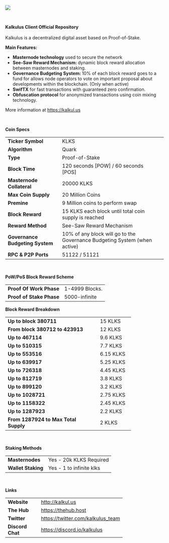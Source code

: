 <p><a href="http://www.kalkulus.trade/"><img style="display: block; margin-left: auto; margin-right: auto;" src="https://i.imgur.com/TDhrEOP.png" /></a></p>
<p style="text-align: center;">&nbsp;</p>
<p><strong>Kalkulus Client Official Repository</strong><br /><br /> Kalkulus is a decentralized digital asset based on Proof-of-Stake.</p>
<p><strong>Main Features:</strong></p>
<ul>
<li><strong>Masternode technology</strong> used to secure the network</li>
<li><strong>See-Saw Reward Mechanism: </strong>dynamic block reward allocation between masternodes and staking.</li>
<li><strong>Governance Budgeting System: </strong>10% of each block reward goes to a fund for allows node operators to vote on important proposal about developments within the blockchain. (Only when active)</li>
<li><strong>SwifTX</strong> for fast transactions with guaranteed zero confirmation.</li>
<li><strong>Obfuscation protocol</strong> for anonymized transactions using coin mixing technology.</li>
</ul>
<p>More information at <a href="https://kalkul.us" target="_blank" rel="noopener">https://kalkul.us</a></p>
<p>&nbsp;</p>
<p><strong>Coin Specs</strong></p>
<table>
<tbody>
<tr>
<td><strong>Ticker Symbol</strong></td>
<td>KLKS</td>
</tr>
<tr>
<td><strong>Algorithm</strong></td>
<td>Quark</td>
</tr>
<tr>
<td><strong>Type</strong></td>
<td>Proof-of-Stake</td>
</tr>
<tr>
<td><strong>Block Time</strong></td>
<td>120 seconds [POW] / 60 seconds [POS]</td>
<td>&nbsp;</td>
</tr>
<tr>
<td><strong>Masternode Collateral</strong></td>
<td>20000 KLKS</td>
</tr>
<tr>
<td><strong>Max Coin Supply</strong></td>
<td>20 Million Coins</td>
</tr>
<tr>
<td><strong>Premine</strong></td>
<td>9 Million coins to perform swap</td>
</tr>
<tr>
<td><strong>Block Reward</strong></td>
<td>15 KLKS each block until total coin supply is reached</td>
</tr>
<tr>
<td><strong>Reward Method</strong></td>
<td>See-Saw Reward Mechanism</td>
</tr>
<tr>
<td><strong>Governance Budgeting System</strong></td>
<td>10% of any block will go to the Governance Budgeting System (when active)</td>
</tr>
<tr>
<td><strong>RPC &amp; P2P Ports&nbsp;</strong></td>
<td>51122 / 51121</td>
</tr>
</tbody>
</table>
<p>&nbsp;</p>
<p><strong>PoW/PoS Block Reward Scheme</strong></p>
<table>
<tbody>
<tr>
<td><strong>Proof Of Work Phase</strong></td>
<td>1-4999 Blocks.</td>
</tr>
<tr>
<td><strong>Proof of Stake Phase</strong></td>
<td>5000-infinite</td>
</tr>
</tbody>
</table>
<p><strong>Block Reward Breakdown</strong></p>
<table style="width: 400px;">
<tbody>
<tr>
<td style="width: 295px;"><strong>Up to block 380711</strong></td>
<td style="width: 95px;">15 KLKS</td>
</tr>
<tr>
<td style="width: 295px;"><strong>From block 380712 to 423913</strong></td>
<td style="width: 95px;">12 KLKS</td>
</tr>
<tr>
<td style="width: 295px;"><strong>Up to 467114</strong></td>
<td style="width: 95px;">9.6 KLKS</td>
</tr>
<tr>
<td style="width: 295px;"><strong>Up to 510315</strong></td>
<td style="width: 95px;">7.7 KLKS</td>
</tr>
<tr>
<td style="width: 295px;"><strong>Up to 553516&nbsp;</strong></td>
<td style="width: 95px;">6.15 KLKS</td>
</tr>
<tr>
<td style="width: 295px;"><strong>Up to 639917&nbsp;</strong></td>
<td style="width: 95px;">5.25 KLKS</td>
</tr>
<tr>
<td style="width: 295px;"><strong>Up to 726318&nbsp;</strong></td>
<td style="width: 95px;">4.45 KLKS</td>
</tr>
<tr>
<td style="width: 295px;"><strong>Up to 812719&nbsp;</strong></td>
<td style="width: 95px;">3.8 KLKS</td>
</tr>
<tr>
<td style="width: 295px;"><strong>Up to 899120&nbsp;</strong></td>
<td style="width: 95px;">3.2 KLKS</td>
</tr>
<tr>
<td style="width: 295px;"><strong>Up to 1028721</strong></td>
<td style="width: 95px;">2.75 KLKS</td>
</tr>
<tr>
<td style="width: 295px;"><strong>Up to 1158322</strong></td>
<td style="width: 95px;">2.45 KLKS</td>
</tr>
<tr>
<td style="width: 295px;"><strong>Up to 1287923</strong></td>
<td style="width: 95px;">2.2 KLKS</td>
</tr>
<tr>
<td style="width: 295px;"><strong>From 1287924 to Max Total Supply&nbsp;&nbsp;</strong></td>
<td style="width: 95px;">2 KLKS</td>
</tr>
</tbody>
</table>
<p>&nbsp;</p>
<p><strong>Staking Methods</strong></p>
<table>
<tbody>
<tr>
<td><strong>Masternodes</strong></td>
<td>Yes - 20k KLKS Required</td>
</tr>
<tr>
<td><strong>Wallet Staking</strong></td>
<td>Yes - 1 to infinite klks</td>
</tr>
</tbody>
</table>
<p>&nbsp;</p>
<p><strong>Links</strong></p>
<table style="width: 373px;">
<tbody>
<tr>
<td style="width: 116px;"><strong>Website</strong></td>
<td style="width: 247px;"><a href="http://kalkulus.trade/">http://kalkul.us</a></td>
</tr>
<tr>
<td style="width: 116px;"><strong>The Hub</strong></td>
<td style="width: 247px;"><a href="https://hub.kalkul.us/">https://thehub.host</a></td>
</tr>
<tr>
<td style="width: 116px;"><strong>Twitter</strong></td>
<td style="width: 247px;"><a href="https://twitter.com/kalkulus_team" target="_blank" rel="noopener">https://twitter.com/kalkulus_team</a></td>
</tr>
<tr>
<td style="width: 116px;"><strong>Discord Chat</strong></td>
<td style="width: 247px;"><a title="https://discord.io/kalkulus" href="https://discord.io/kalkulus" target="_blank" rel="noopener">https://discord.io/kalkulus</a></td>
</tr>
</tbody>
</table>
<p>&nbsp;</p>
<p>&nbsp;</p>
